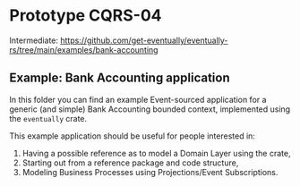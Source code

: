 # Prototype CQRS-04

Intermediate: https://github.com/get-eventually/eventually-rs/tree/main/examples/bank-accounting

## Example: Bank Accounting application

In this folder you can find an example Event-sourced application for a generic (and simple) Bank Accounting bounded context, implemented using the `eventually` crate.

This example application should be useful for people interested in:

1. Having a possible reference as to model a Domain Layer using the crate,
2. Starting out from a reference package and code structure,
3. Modeling Business Processes using Projections/Event Subscriptions.
